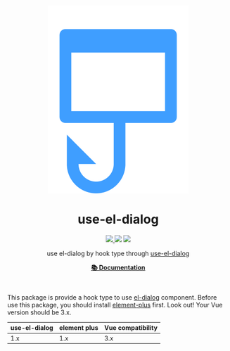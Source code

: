 <p align="center">
  <img src="./logo.png" alt="use-el-dialog logo"/>
</p>

<h1 align="center">use-el-dialog</h1>

<p align="center">
  <!-- <a href="https://www.npmjs.com/package/use-el-dialog"><img src="https://img.shields.io/badge/vue-3-brightgreen.svg"/> -->
  <a href="https://www.npmjs.com/package/use-el-dialog"><img src="https://img.shields.io/npm/v/use-el-dialog.svg"/> <img src="https://img.shields.io/npm/dm/use-el-dialog.svg"/></a> <a href="https://vuejs.org/"><img src="https://img.shields.io/badge/vue-3-brightgreen.svg"/></a>
</p>

<p align="center">
use el-dialog by hook type through <a href="https://github.com/HuziG/use-el-dialog">use-el-dialog</a>
</p>

<p align="center">
  <a href="https://use-el-dialog.vercel.app/"><b>📚️ Documentation</b></a>
</p>

<p align="center">
<a href="https://stackblitz.com/edit/vitejs-vite-v5aovr?file=src%2Fcomponents%2FHelloWorld.vue"><img src="https://developer.stackblitz.com/img/open_in_stackblitz.svg" alt=""></a>
</p>

This package is provide a hook type to use [el-dialog](https://element-plus.org/en-US/component/dialog.html#dialog) component. Before use this package, you should install [element-plus](https://element-plus.org/en-US/component/installation) first. Look out! Your Vue version should be 3.x.

| use-el-dialog | element plus | Vue compatibility |
| ------------ | ------- | ----------------- |
| 1.x          | 1.x  | 3.x               |
